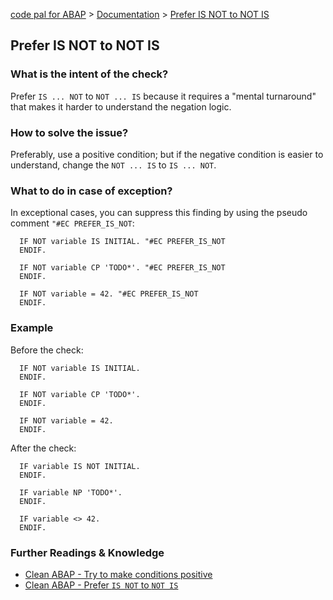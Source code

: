 [code pal for ABAP](../../README.md) > [Documentation](../check_documentation.md) > [Prefer IS NOT to NOT IS](prefer-is-not-to-not-is.md)

## Prefer IS NOT to NOT IS

### What is the intent of the check?

Prefer `IS ... NOT` to `NOT ... IS` because it requires a "mental turnaround" that makes it harder to understand the negation logic.

### How to solve the issue?

Preferably, use a positive condition; but if the negative condition is easier to understand, change the `NOT ... IS` to `IS ... NOT`.

### What to do in case of exception?

In exceptional cases, you can suppress this finding by using the pseudo comment `"#EC PREFER_IS_NOT`:

```abap
  IF NOT variable IS INITIAL. "#EC PREFER_IS_NOT
  ENDIF.
```

```abap
  IF NOT variable CP 'TODO*'. "#EC PREFER_IS_NOT
  ENDIF.
```

```abap
  IF NOT variable = 42. "#EC PREFER_IS_NOT
  ENDIF.
```

### Example

Before the check:

```abap
  IF NOT variable IS INITIAL.
  ENDIF.
```

```abap
  IF NOT variable CP 'TODO*'.
  ENDIF.
```

```abap
  IF NOT variable = 42.
  ENDIF.
```

After the check:

```abap
  IF variable IS NOT INITIAL.
  ENDIF.
```

```abap
  IF variable NP 'TODO*'.
  ENDIF.
```

```abap
  IF variable <> 42.
  ENDIF.
```

### Further Readings & Knowledge

* [Clean ABAP - Try to make conditions positive](https://github.com/SAP/styleguides/blob/main/clean-abap/CleanABAP.md#try-to-make-conditions-positive)
* [Clean ABAP - Prefer `IS NOT` to `NOT IS`](https://github.com/SAP/styleguides/blob/main/clean-abap/CleanABAP.md#prefer-is-not-to-not-is)

